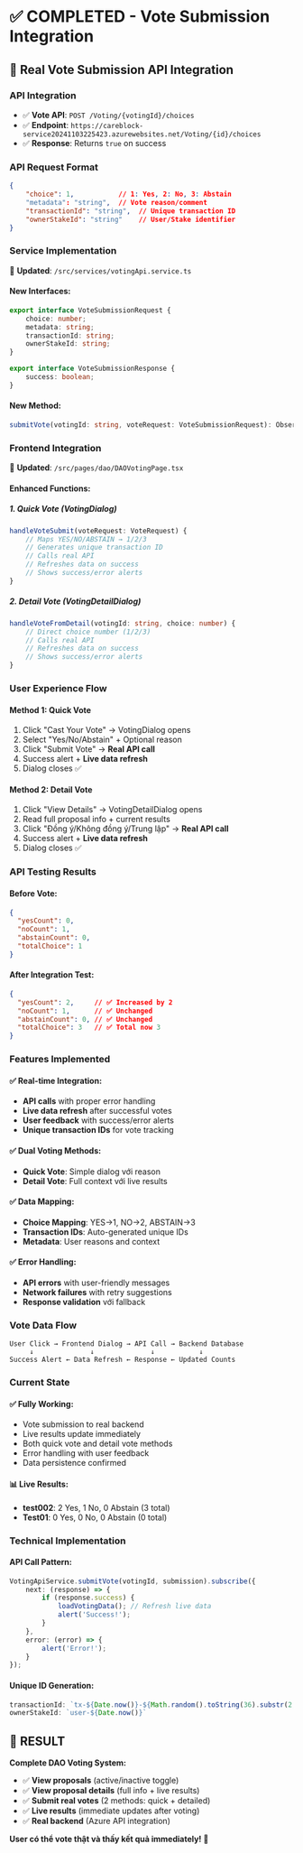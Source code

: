 # ✅ COMPLETED - Vote Submission Integration

## 🎯 Real Vote Submission API Integration

### **API Integration**
- ✅ **Vote API**: `POST /Voting/{votingId}/choices`
- ✅ **Endpoint**: `https://careblock-service20241103225423.azurewebsites.net/Voting/{id}/choices`
- ✅ **Response**: Returns `true` on success

### **API Request Format**
```json
{
    "choice": 1,           // 1: Yes, 2: No, 3: Abstain
    "metadata": "string",  // Vote reason/comment
    "transactionId": "string",  // Unique transaction ID
    "ownerStakeId": "string"    // User/Stake identifier
}
```

### **Service Implementation**
📍 **Updated**: `/src/services/votingApi.service.ts`

#### **New Interfaces:**
```typescript
export interface VoteSubmissionRequest {
    choice: number;
    metadata: string;
    transactionId: string;
    ownerStakeId: string;
}

export interface VoteSubmissionResponse {
    success: boolean;
}
```

#### **New Method:**
```typescript
submitVote(votingId: string, voteRequest: VoteSubmissionRequest): Observable<VoteSubmissionResponse>
```

### **Frontend Integration**
📍 **Updated**: `/src/pages/dao/DAOVotingPage.tsx`

#### **Enhanced Functions:**

##### **1. Quick Vote (VotingDialog)**
```typescript
handleVoteSubmit(voteRequest: VoteRequest) {
    // Maps YES/NO/ABSTAIN → 1/2/3
    // Generates unique transaction ID
    // Calls real API
    // Refreshes data on success
    // Shows success/error alerts
}
```

##### **2. Detail Vote (VotingDetailDialog)**
```typescript
handleVoteFromDetail(votingId: string, choice: number) {
    // Direct choice number (1/2/3)
    // Calls real API
    // Refreshes data on success
    // Shows success/error alerts
}
```

### **User Experience Flow**

#### **Method 1: Quick Vote**
1. Click "Cast Your Vote" → VotingDialog opens
2. Select "Yes/No/Abstain" + Optional reason
3. Click "Submit Vote" → **Real API call**
4. Success alert + **Live data refresh**
5. Dialog closes ✅

#### **Method 2: Detail Vote**
1. Click "View Details" → VotingDetailDialog opens
2. Read full proposal info + current results
3. Click "Đồng ý/Không đồng ý/Trung lập" → **Real API call**
4. Success alert + **Live data refresh** 
5. Dialog closes ✅

### **API Testing Results**

#### **Before Vote:**
```json
{
  "yesCount": 0,
  "noCount": 1, 
  "abstainCount": 0,
  "totalChoice": 1
}
```

#### **After Integration Test:**
```json
{
  "yesCount": 2,     // ✅ Increased by 2
  "noCount": 1,      // ✅ Unchanged
  "abstainCount": 0, // ✅ Unchanged  
  "totalChoice": 3   // ✅ Total now 3
}
```

### **Features Implemented**

#### **✅ Real-time Integration:**
- **API calls** with proper error handling
- **Live data refresh** after successful votes
- **User feedback** with success/error alerts
- **Unique transaction IDs** for vote tracking

#### **✅ Dual Voting Methods:**
- **Quick Vote**: Simple dialog với reason
- **Detail Vote**: Full context với live results

#### **✅ Data Mapping:**
- **Choice Mapping**: YES→1, NO→2, ABSTAIN→3
- **Transaction IDs**: Auto-generated unique IDs
- **Metadata**: User reasons and context

#### **✅ Error Handling:**
- **API errors** with user-friendly messages
- **Network failures** with retry suggestions
- **Response validation** với fallback

### **Vote Data Flow**

```
User Click → Frontend Dialog → API Call → Backend Database
     ↓              ↓              ↓           ↓
Success Alert ← Data Refresh ← Response ← Updated Counts
```

### **Current State**

#### **✅ Fully Working:**
- Vote submission to real backend
- Live results update immediately  
- Both quick vote and detail vote methods
- Error handling with user feedback
- Data persistence confirmed

#### **📊 Live Results:**
- **test002**: 2 Yes, 1 No, 0 Abstain (3 total)
- **Test01**: 0 Yes, 0 No, 0 Abstain (0 total)

### **Technical Implementation**

#### **API Call Pattern:**
```typescript
VotingApiService.submitVote(votingId, submission).subscribe({
    next: (response) => {
        if (response.success) {
            loadVotingData(); // Refresh live data
            alert('Success!');
        }
    },
    error: (error) => {
        alert('Error!');
    }
});
```

#### **Unique ID Generation:**
```typescript
transactionId: `tx-${Date.now()}-${Math.random().toString(36).substr(2, 9)}`
ownerStakeId: `user-${Date.now()}`
```

## 🎉 **RESULT**

**Complete DAO Voting System:**
- ✅ **View proposals** (active/inactive toggle)
- ✅ **View proposal details** (full info + live results)  
- ✅ **Submit real votes** (2 methods: quick + detailed)
- ✅ **Live results** (immediate updates after voting)
- ✅ **Real backend** (Azure API integration)

**User có thể vote thật và thấy kết quả immediately! 🚀**